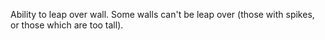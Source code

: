 Ability to leap over wall.
Some walls can't be leap over (those with spikes, or those which are too tall).